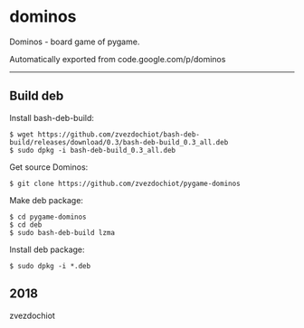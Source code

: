 # dominos

Dominos - board game of pygame.

Automatically exported from code.google.com/p/dominos

---  

## Build deb

Install bash-deb-build:

```
$ wget https://github.com/zvezdochiot/bash-deb-build/releases/download/0.3/bash-deb-build_0.3_all.deb
$ sudo dpkg -i bash-deb-build_0.3_all.deb
```

Get source Dominos:

```
$ git clone https://github.com/zvezdochiot/pygame-dominos
```

Make deb package:

```
$ cd pygame-dominos
$ cd deb
$ sudo bash-deb-build lzma
```

Install deb package:

```
$ sudo dpkg -i *.deb
```

2018  
---  
zvezdochiot
